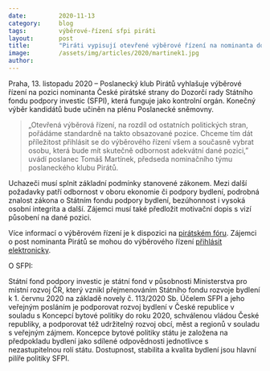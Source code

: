 ```yaml
---
date:         2020-11-13
category:     blog
tags:         výběrové-řízení sfpi piráti
layout:       post
title:        "Piráti vypisují otevřené výběrové řízení na nominanta do Dozorčí rady Státního fondu podpory investic"
image:        /assets/img/articles/2020/martinek1.jpg
author:       
---
```



Praha, 13. listopadu 2020 – Poslanecký klub Pirátů vyhlašuje výběrové řízení na pozici nominanta České pirátské strany do Dozorčí rady Státního fondu podpory investic (SFPI), která funguje jako kontrolní orgán. Konečný výběr kandidátů bude učiněn na plénu Poslanecké sněmovny. 


> „Otevřená výběrová řízení, na rozdíl od ostatních politických stran, pořádáme standardně na takto obsazované pozice. Chceme tím dát příležitost přihlásit se do výběrového řízení všem a současně vybrat osobu, která bude mít skutečně odbornost adekvátní dané pozici,” uvádí poslanec Tomáš Martínek, předseda nominačního týmu poslaneckého klubu Pirátů.


Uchazeči musí splnit základní podmínky stanovené zákonem. Mezi další požadavky patří odbornost v oboru ekonomie či podpory bydlení, podrobná znalost zákona o Státním fondu podpory bydlení, bezúhonnost i vysoká osobní integrita a další. Zájemci musí také předložit motivační dopis s vizí působení na dané pozici.


Více informací o výběrovém řízení je k dispozici na [pirátském fóru](https://forum.pirati.cz/viewtopic.php?p=728065). Zájemci o post nominanta Pirátů se mohou do výběrového řízení [přihlásit elektronicky]( https://airtable.com/shrtLy9u1CVvqT5X3).

O SFPI: 

Státní fond podpory investic je státní fond v působnosti Ministerstva pro místní rozvoj ČR, který vznikl přejmenováním Státního fondu rozvoje bydlení k 1. červnu 2020 na základě novely č. 113/2020 Sb. Účelem SFPI a jeho veřejným posláním je podporovat rozvoj bydlení v České republice v souladu s Koncepcí bytové politiky do roku 2020, schválenou vládou České republiky, a podporovat též udržitelný rozvoj obcí, měst a regionů v souladu s veřejným zájmem. Koncepce bytové politiky státu je založena na předpokladu bydlení jako sdílené odpovědnosti jednotlivce s nezastupitelnou rolí státu. Dostupnost, stabilita a kvalita bydlení jsou hlavní pilíře politiky SFPI.
